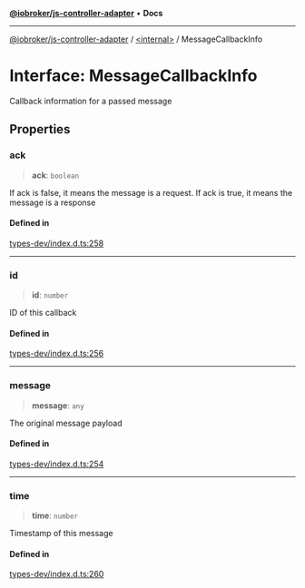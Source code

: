 [**@iobroker/js-controller-adapter**](../../README.md) • **Docs**

***

[@iobroker/js-controller-adapter](../../globals.md) / [\<internal\>](../README.md) / MessageCallbackInfo

# Interface: MessageCallbackInfo

Callback information for a passed message

## Properties

### ack

> **ack**: `boolean`

If ack is false, it means the message is a request. If ack is true, it means the message is a response

#### Defined in

[types-dev/index.d.ts:258](https://github.com/ioBroker/ioBroker.js-controller/blob/93db56665248b4cd78a78e2bab0647c80d6ccf9f/packages/types-dev/index.d.ts#L258)

***

### id

> **id**: `number`

ID of this callback

#### Defined in

[types-dev/index.d.ts:256](https://github.com/ioBroker/ioBroker.js-controller/blob/93db56665248b4cd78a78e2bab0647c80d6ccf9f/packages/types-dev/index.d.ts#L256)

***

### message

> **message**: `any`

The original message payload

#### Defined in

[types-dev/index.d.ts:254](https://github.com/ioBroker/ioBroker.js-controller/blob/93db56665248b4cd78a78e2bab0647c80d6ccf9f/packages/types-dev/index.d.ts#L254)

***

### time

> **time**: `number`

Timestamp of this message

#### Defined in

[types-dev/index.d.ts:260](https://github.com/ioBroker/ioBroker.js-controller/blob/93db56665248b4cd78a78e2bab0647c80d6ccf9f/packages/types-dev/index.d.ts#L260)
